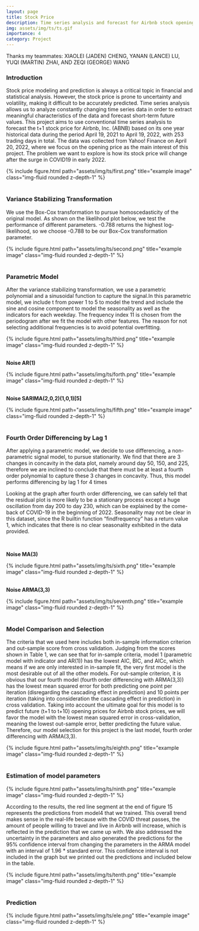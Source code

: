 ```yaml
---
layout: page
title: Stock Price
description: Time series analysis and forecast for Airbnb stock opening price
img: assets/img/ts/ts.gif
importance: 4
category: Project
---
```


Thanks my teammates: XIAOLEI (JADEN) CHENG, YANAN (LANCE) LU, YUQI (MARTIN) ZHAI, AND ZEQI (GEORGE) WANG

### **Introduction**

Stock price modeling and prediction is always a critical topic in financial and statistical analysis. However, the stock price is prone to uncertainty and volatility, making it difficult to be accurately predicted. Time series analysis allows us to analyze constantly changing time series data in order to extract meaningful characteristics of the data and forecast short-term future values. This project aims to use conventional time series analysis to forecast the t+1 stock price for Airbnb, Inc. (ABNB) based on its one year historical data during the period April 19, 2021 to April 19, 2022, with 253 trading days in total. The data was collected from Yahoo! Finance on April 20, 2022, where we focus on the opening price as the main interest of this project. The problem we want to explore is how its stock price will change after the surge in COVID19 in early 2022.

 <div class="row">
    <div class="col-sm mt-3 mt-md-0">
        {% include figure.html path="assets/img/ts/first.png" title="example image" class="img-fluid rounded z-depth-1" %}
    </div>
</div>

<br>

### **Variance Stabilizing Transformation**

We use the Box-Cox transformation to pursue homoscedasticity of the original model. As shown on the likelihood plot below, we test the performance of different parameters. -0.788 returns the highest log-likelihood, so we choose -0.788 to be our Box-Cox transformation parameter.

 <div class="row">
    <div class="col-sm mt-3 mt-md-0">
        {% include figure.html path="assets/img/ts/second.png" title="example image" class="img-fluid rounded z-depth-1" %}
    </div>
</div>

<br>

### **Parametric Model**

After the variance stabilizing transformation, we use a parametric polynomial and a sinusoidal function to capture the signal.In this parametric model, we include t from power 1 to 5 to model the trend and include the sine and cosine component to model the seasonality as well as the indicators for each weekday. The frequency index 11 is chosen from the periodogram after we fit the model with other features. The reason for not selecting additional frequencies is to avoid potential overfitting.

 <div class="row">
    <div class="col-sm mt-3 mt-md-0">
        {% include figure.html path="assets/img/ts/third.png" title="example image" class="img-fluid rounded z-depth-1" %}
    </div>
</div>

<br>

**Noise AR(1)**

 <div class="row">
    <div class="col-sm mt-3 mt-md-0">
        {% include figure.html path="assets/img/ts/forth.png" title="example image" class="img-fluid rounded z-depth-1" %}
    </div>
</div>

<br>

**Noise SARIMA(2,0,2)(1,0,1)[5]**

 <div class="row">
    <div class="col-sm mt-3 mt-md-0">
        {% include figure.html path="assets/img/ts/fifth.png" title="example image" class="img-fluid rounded z-depth-1" %}
    </div>
</div>

<br>

### **Fourth Order Differencing by Lag 1**

After applying a parametric model, we decide to use differencing, a non-parametric signal model, to pursue stationarity. We find that there are 3 changes in concavity in the data plot, namely around day 50, 150, and 225, therefore we are inclined to conclude that there must be at least a fourth order polynomial to capture these 3 changes in concavity. Thus, this model performs differencing by lag 1 for 4 times

Looking at the graph after fourth order differencing, we can safely tell that the residual plot is more likely to be a stationary process except a huge oscillation from day 200 to day 230, which can be explained by the come-back of COVID-19 in the beginning of 2022. Seasonality may not be clear in this dataset, since the R builtin function “findfrequency” has a return value 1, which indicates that there is no clear seasonality exhibited in the data provided.

<br>

**Noise MA(3)**

 <div class="row">
    <div class="col-sm mt-3 mt-md-0">
        {% include figure.html path="assets/img/ts/sixth.png" title="example image" class="img-fluid rounded z-depth-1" %}
    </div>
</div>

<br>

**Noise ARMA(3,3)**

 <div class="row">
    <div class="col-sm mt-3 mt-md-0">
        {% include figure.html path="assets/img/ts/seventh.png" title="example image" class="img-fluid rounded z-depth-1" %}
    </div>
</div>

<br>

### **Model Comparison and Selection**

The criteria that we used here includes both in-sample information criterion and out-sample score from cross validation. Judging from the scores shown in Table 1, we can see that for in-sample criteria, model 1 (parametric model with indicator and AR(1)) has the lowest AIC, BIC, and AICc, which means if we are only interested in in-sample fit, the very first model is the most desirable out of all the other models. For out-sample criterion, it is obvious that our fourth model (fourth order differencing with ARMA(3,3)) has the lowest mean squared error for both predicting one point per iteration (disregarding the cascading effect in prediction) and 10 points per iteration (taking into consideration the cascading effect in prediction) in cross validation. Taking into account the ultimate goal for this model is to predict future (t+1 to t+10) opening prices for Airbnb stock prices, we will favor the model with the lowest mean squared error in cross-validation, meaning the lowest out-sample error, better predicting the future value. Therefore, our model selection for this project is the last model, fourth order differencing with ARMA(3,3).

 <div class="row">
    <div class="col-sm mt-3 mt-md-0">
        {% include figure.html path="assets/img/ts/eighth.png" title="example image" class="img-fluid rounded z-depth-1" %}
    </div>
</div>

<br>

### **Estimation of model parameters**

 <div class="row">
    <div class="col-sm mt-3 mt-md-0">
        {% include figure.html path="assets/img/ts/ninth.png" title="example image" class="img-fluid rounded z-depth-1" %}
    </div>
</div>

According to the results, the red line segment at the end of figure 15 represents the predictions from model4 that we trained. This overall trend makes sense in the real-life because with the COVID threat passes, the amount of people willing to travel and live in Airbnb will increase, which is reflected in the prediction that we came up with. We also addressed the uncertainty in the parameters and also generated the predictions for the 95% confidence interval from changing the parameters in the ARMA model with an interval of 1.96 * standard error. This confidence interval is not included in the graph but we printed out the predictions and included below in the table.

 <div class="row">
    <div class="col-sm mt-3 mt-md-0">
        {% include figure.html path="assets/img/ts/tenth.png" title="example image" class="img-fluid rounded z-depth-1" %}
    </div>
</div>

<br>

### **Prediction**

 <div class="row">
    <div class="col-sm mt-3 mt-md-0">
        {% include figure.html path="assets/img/ts/ele.png" title="example image" class="img-fluid rounded z-depth-1" %}
    </div>
</div>

<br>
